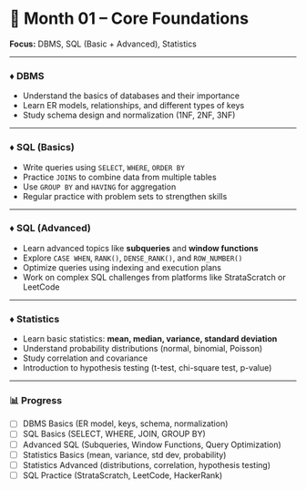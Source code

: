 # 📘 Month 01 – Core Foundations  
**Focus:** DBMS, SQL (Basic + Advanced), Statistics  

---

### ♦ DBMS  
- Understand the basics of databases and their importance  
- Learn ER models, relationships, and different types of keys  
- Study schema design and normalization (1NF, 2NF, 3NF)  

---

### ♦ SQL (Basics)  
- Write queries using `SELECT`, `WHERE`, `ORDER BY`  
- Practice `JOINS` to combine data from multiple tables  
- Use `GROUP BY` and `HAVING` for aggregation  
- Regular practice with problem sets to strengthen skills  

---

### ♦ SQL (Advanced)  
- Learn advanced topics like **subqueries** and **window functions**  
- Explore `CASE WHEN`, `RANK()`, `DENSE_RANK()`, and `ROW_NUMBER()`  
- Optimize queries using indexing and execution plans  
- Work on complex SQL challenges from platforms like StrataScratch or LeetCode  

---

### ♦ Statistics  
- Learn basic statistics: **mean, median, variance, standard deviation**  
- Understand probability distributions (normal, binomial, Poisson)  
- Study correlation and covariance  
- Introduction to hypothesis testing (t-test, chi-square test, p-value)  

---

### 📊 Progress  
- [ ] DBMS Basics (ER model, keys, schema, normalization)  
- [ ] SQL Basics (SELECT, WHERE, JOIN, GROUP BY)  
- [ ] Advanced SQL (Subqueries, Window Functions, Query Optimization)  
- [ ] Statistics Basics (mean, variance, std dev, probability)  
- [ ] Statistics Advanced (distributions, correlation, hypothesis testing)  
- [ ] SQL Practice (StrataScratch, LeetCode, HackerRank)  
